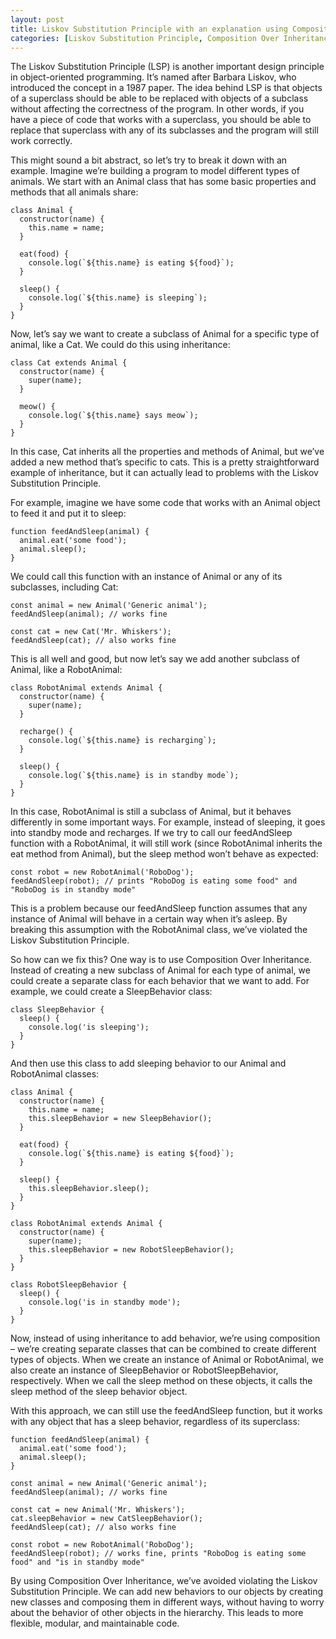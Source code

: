 ```yaml
---
layout: post
title: Liskov Substitution Principle with an explanation using Composition Over Inheritance
categories: [Liskov Substitution Principle, Composition Over Inheritance, Object-Oriented Programming, Inheritance, Composition, Superclass, Subclass, Code Design, Modularity]
---
```



The Liskov Substitution Principle (LSP) is another important design principle in object-oriented programming. It’s named after Barbara Liskov, who introduced the concept in a 1987 paper. The idea behind LSP is that objects of a superclass should be able to be replaced with objects of a subclass without affecting the correctness of the program. In other words, if you have a piece of code that works with a superclass, you should be able to replace that superclass with any of its subclasses and the program will still work correctly.

This might sound a bit abstract, so let’s try to break it down with an example. Imagine we’re building a program to model different types of animals. We start with an Animal class that has some basic properties and methods that all animals share:

```
class Animal {
  constructor(name) {
    this.name = name;
  }

  eat(food) {
    console.log(`${this.name} is eating ${food}`);
  }

  sleep() {
    console.log(`${this.name} is sleeping`);
  }
}
```

Now, let’s say we want to create a subclass of Animal for a specific type of animal, like a Cat. We could do this using inheritance:

```
class Cat extends Animal {
  constructor(name) {
    super(name);
  }

  meow() {
    console.log(`${this.name} says meow`);
  }
}
```

In this case, Cat inherits all the properties and methods of Animal, but we’ve added a new method that’s specific to cats. This is a pretty straightforward example of inheritance, but it can actually lead to problems with the Liskov Substitution Principle.

For example, imagine we have some code that works with an Animal object to feed it and put it to sleep:

```
function feedAndSleep(animal) {
  animal.eat('some food');
  animal.sleep();
}
```

We could call this function with an instance of Animal or any of its subclasses, including Cat:

```
const animal = new Animal('Generic animal');
feedAndSleep(animal); // works fine

const cat = new Cat('Mr. Whiskers');
feedAndSleep(cat); // also works fine
```

This is all well and good, but now let’s say we add another subclass of Animal, like a RobotAnimal:

```
class RobotAnimal extends Animal {
  constructor(name) {
    super(name);
  }

  recharge() {
    console.log(`${this.name} is recharging`);
  }

  sleep() {
    console.log(`${this.name} is in standby mode`);
  }
}
```

In this case, RobotAnimal is still a subclass of Animal, but it behaves differently in some important ways. For example, instead of sleeping, it goes into standby mode and recharges. If we try to call our feedAndSleep function with a RobotAnimal, it will still work (since RobotAnimal inherits the eat method from Animal), but the sleep method won’t behave as expected:

```
const robot = new RobotAnimal('RoboDog');
feedAndSleep(robot); // prints "RoboDog is eating some food" and "RoboDog is in standby mode"
```

This is a problem because our feedAndSleep function assumes that any instance of Animal will behave in a certain way when it’s asleep. By breaking this assumption with the RobotAnimal class, we’ve violated the Liskov Substitution Principle.

So how can we fix this? One way is to use Composition Over Inheritance. Instead of creating a new subclass of Animal for each type of animal, we could create a separate class for each behavior that we want to add. For example, we could create a SleepBehavior class:

```
class SleepBehavior {
  sleep() {
    console.log('is sleeping');
  }
}
```

And then use this class to add sleeping behavior to our Animal and RobotAnimal classes:

```
class Animal {
  constructor(name) {
    this.name = name;
    this.sleepBehavior = new SleepBehavior();
  }

  eat(food) {
    console.log(`${this.name} is eating ${food}`);
  }

  sleep() {
    this.sleepBehavior.sleep();
  }
}

class RobotAnimal extends Animal {
  constructor(name) {
    super(name);
    this.sleepBehavior = new RobotSleepBehavior();
  }
}

class RobotSleepBehavior {
  sleep() {
    console.log('is in standby mode');
  }
}
```

Now, instead of using inheritance to add behavior, we’re using composition – we’re creating separate classes that can be combined to create different types of objects. When we create an instance of Animal or RobotAnimal, we also create an instance of SleepBehavior or RobotSleepBehavior, respectively. When we call the sleep method on these objects, it calls the sleep method of the sleep behavior object.

With this approach, we can still use the feedAndSleep function, but it works with any object that has a sleep behavior, regardless of its superclass:

```
function feedAndSleep(animal) {
  animal.eat('some food');
  animal.sleep();
}

const animal = new Animal('Generic animal');
feedAndSleep(animal); // works fine

const cat = new Animal('Mr. Whiskers');
cat.sleepBehavior = new CatSleepBehavior();
feedAndSleep(cat); // also works fine

const robot = new RobotAnimal('RoboDog');
feedAndSleep(robot); // works fine, prints "RoboDog is eating some food" and "is in standby mode"
```

By using Composition Over Inheritance, we’ve avoided violating the Liskov Substitution Principle. We can add new behaviors to our objects by creating new classes and composing them in different ways, without having to worry about the behavior of other objects in the hierarchy. This leads to more flexible, modular, and maintainable code.
